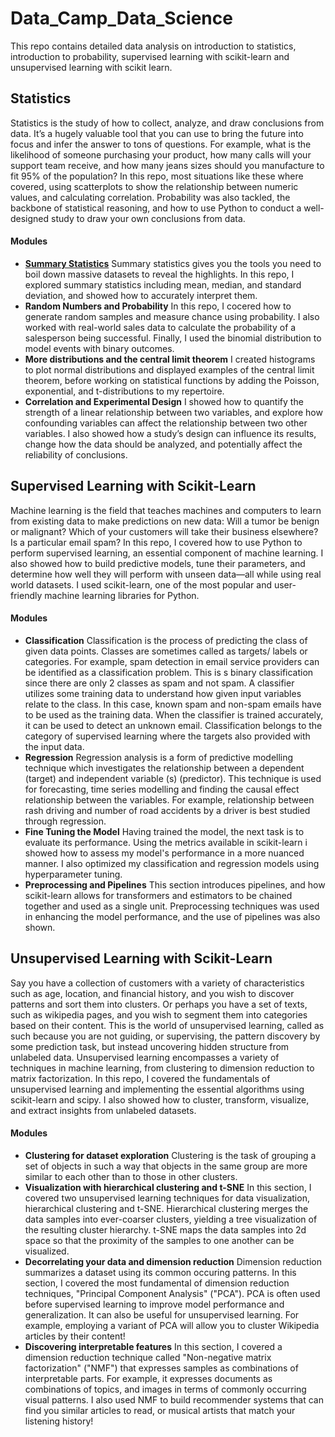 # Data_Camp_Data_Science
This repo contains detailed data analysis on introduction to statistics, introduction to probability, supervised learning with scikit-learn and unsupervised learning with scikit learn.

## Statistics
Statistics is the study of how to collect, analyze, and draw conclusions from data. It’s a hugely valuable tool that you can use to bring the future into focus and infer the answer to tons of questions. For example, what is the likelihood of someone purchasing your product, how many calls will your support team receive, and how many jeans sizes should you manufacture to fit 95% of the population? In this repo, most situations like these where covered, using scatterplots to show the relationship between numeric values, and calculating correlation. Probability was also tackled, the backbone of statistical reasoning, and how to use Python to conduct a well-designed study to draw your own conclusions from data.

#### Modules
* [**Summary Statistics**](https://github.com/Josiah-Jovido/Data_Camp_Data_Science/blob/main/Intro_statistics/Measures%20of%20center%20and%20spread.ipynb)
Summary statistics gives you the tools you need to boil down massive datasets to reveal the highlights. In this repo, I explored summary statistics including   mean, median, and standard deviation, and showed how to accurately interpret them.
* **Random Numbers and Probability**
In this repo, I cocered how to generate random samples and measure chance using probability. I also worked with real-world sales data to calculate the probability of a salesperson being successful. Finally, I used the binomial distribution to model events with binary outcomes.
* **More distributions and the central limit theorem**
I created histograms to plot normal distributions and displayed examples of the central limit theorem, before working on statistical functions by adding the Poisson, exponential, and t-distributions to my repertoire.
* **Correlation and Experimental Design**
I showed how to quantify the strength of a linear relationship between two variables, and explore how confounding variables can affect the relationship between two other variables. I also showed how a study’s design can influence its results, change how the data should be analyzed, and potentially affect the reliability of conclusions.

## Supervised Learning with Scikit-Learn
Machine learning is the field that teaches machines and computers to learn from existing data to make predictions on new data: Will a tumor be benign or malignant? Which of your customers will take their business elsewhere? Is a particular email spam? In this repo, I covered how to use Python to perform supervised learning, an essential component of machine learning. I also showed how to build predictive models, tune their parameters, and determine how well they will perform with unseen data—all while using real world datasets. I used scikit-learn, one of the most popular and user-friendly machine learning libraries for Python.

#### Modules
* **Classification**
Classification is the process of predicting the class of given data points. Classes are sometimes called as targets/ labels or categories. For example, spam detection in email service providers can be identified as a classification problem. This is s binary classification since there are only 2 classes as spam and not spam. A classifier utilizes some training data to understand how given input variables relate to the class. In this case, known spam and non-spam emails have to be used as the training data. When the classifier is trained accurately, it can be used to detect an unknown email. Classification belongs to the category of supervised learning where the targets also provided with the input data.
* **Regression**
Regression analysis is a form of predictive modelling technique which investigates the relationship between a dependent (target) and independent variable (s) (predictor). This technique is used for forecasting, time series modelling and finding the causal effect relationship between the variables. For example, relationship between rash driving and number of road accidents by a driver is best studied through regression.
* **Fine Tuning the Model**
Having trained the model, the next task is to evaluate its performance. Using the metrics available in scikit-learn i showed how to assess my model's performance in a more nuanced manner. I also optimized my classification and regression models using hyperparameter tuning.
* **Preprocessing and Pipelines**
This section introduces pipelines, and how scikit-learn allows for transformers and estimators to be chained together and used as a single unit. Preprocessing techniques was used in enhancing the model performance, and the use of pipelines was also shown. 

## Unsupervised Learning with Scikit-Learn
Say you have a collection of customers with a variety of characteristics such as age, location, and financial history, and you wish to discover patterns and sort them into clusters. Or perhaps you have a set of texts, such as wikipedia pages, and you wish to segment them into categories based on their content. This is the world of unsupervised learning, called as such because you are not guiding, or supervising, the pattern discovery by some prediction task, but instead uncovering hidden structure from unlabeled data. Unsupervised learning encompasses a variety of techniques in machine learning, from clustering to dimension reduction to matrix factorization. In this repo, I covered the fundamentals of unsupervised learning and implementing the essential algorithms using scikit-learn and scipy. I also showed how to cluster, transform, visualize, and extract insights from unlabeled datasets.

#### Modules
* **Clustering for dataset exploration**
Clustering is the task of grouping a set of objects in such a way that objects in the same group are more similar to each other than to those in other clusters.
* **Visualization with hierarchical clustering and t-SNE**
In this section, I covered two unsupervised learning techniques for data visualization, hierarchical clustering and t-SNE. Hierarchical clustering merges the data samples into ever-coarser clusters, yielding a tree visualization of the resulting cluster hierarchy. t-SNE maps the data samples into 2d space so that the proximity of the samples to one another can be visualized. 
* **Decorrelating your data and dimension reduction**
Dimension reduction summarizes a dataset using its common occuring patterns. In this section, I covered the most fundamental of dimension reduction techniques, "Principal Component Analysis" ("PCA"). PCA is often used before supervised learning to improve model performance and generalization. It can also be useful for unsupervised learning. For example, employing a variant of PCA will allow you to cluster Wikipedia articles by their content! 
* **Discovering interpretable features**
In this section, I covered a dimension reduction technique called "Non-negative matrix factorization" ("NMF") that expresses samples as combinations of interpretable parts. For example, it expresses documents as combinations of topics, and images in terms of commonly occurring visual patterns. I also used NMF to build recommender systems that can find you similar articles to read, or musical artists that match your listening history! 
